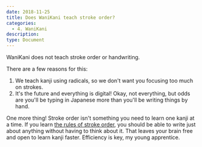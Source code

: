```yaml
---
date: 2018-11-25
title: Does WaniKani teach stroke order?
categories:
  - 4. WaniKani
description:
type: Document
---
```


WaniKani does not teach stroke order or handwriting.

There are a few reasons for this:

1. We teach kanji using radicals, so we don't want you focusing too much on strokes.
2. It's the future and everything is digital! Okay, not everything, but odds are you'll be typing in Japanese more than you'll be writing things by hand.

One more thing! Stroke order isn't something you need to learn one kanji at a time. If you learn [the rules of stroke order](http://www.tofugu.com/japanese/kanji-stroke-order/), you should be able to write just about anything without having to think about it. That leaves your brain free and open to learn kanji faster. Efficiency is key, my young apprentice.
